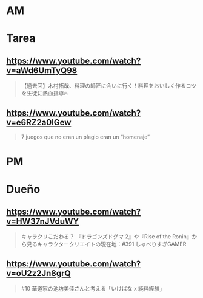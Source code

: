 # AM
# Tarea

## https://www.youtube.com/watch?v=aWd6UmTyQ98  

> 【過去回】木村拓哉、料理の師匠に会いに行く！料理をおいしく作るコツを生徒に熱血指導🔥 

## https://www.youtube.com/watch?v=e6RZ2a0lGew

> 7 juegos que no eran un plagio eran un “homenaje” 

# PM
# Dueño

## https://www.youtube.com/watch?v=HW37nJVduWY

> キャラクリこだわる？ 『ドラゴンズドグマ 2』や『Rise of the Ronin』から見るキャラクタークリエイトの現在地：#391 しゃべりすぎGAMER

## https://www.youtube.com/watch?v=oU2z2Jn8grQ 

> #10 華道家の池坊美佳さんと考える「いけばな x 純粋経験」 

